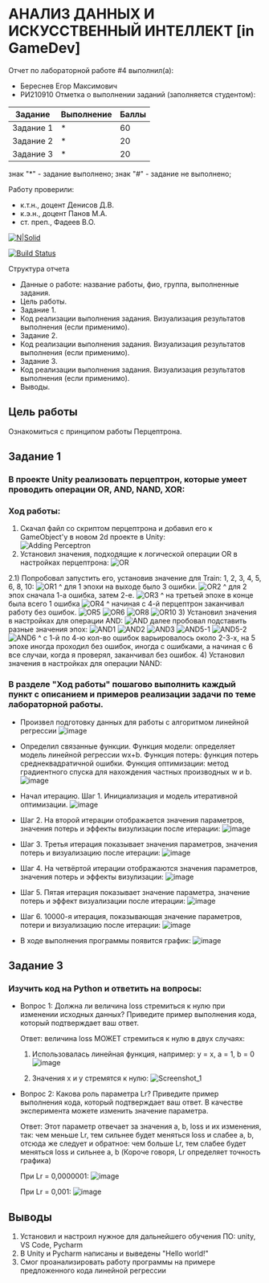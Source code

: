 # АНАЛИЗ ДАННЫХ И ИСКУССТВЕННЫЙ ИНТЕЛЛЕКТ [in GameDev]
Отчет по лабораторной работе #4 выполнил(а):
- Береснев Егор Максимович
- РИ210910
Отметка о выполнении заданий (заполняется студентом):

| Задание | Выполнение | Баллы |
| ------ | ------ | ------ |
| Задание 1 | * | 60 |
| Задание 2 | * | 20 |
| Задание 3 | * | 20 |

знак "*" - задание выполнено; знак "#" - задание не выполнено;

Работу проверили:
- к.т.н., доцент Денисов Д.В.
- к.э.н., доцент Панов М.А.
- ст. преп., Фадеев В.О.

[![N|Solid](https://cldup.com/dTxpPi9lDf.thumb.png)](https://nodesource.com/products/nsolid)

[![Build Status](https://travis-ci.org/joemccann/dillinger.svg?branch=master)](https://travis-ci.org/joemccann/dillinger)

Структура отчета

- Данные о работе: название работы, фио, группа, выполненные задания.
- Цель работы.
- Задание 1.
- Код реализации выполнения задания. Визуализация результатов выполнения (если применимо).
- Задание 2.
- Код реализации выполнения задания. Визуализация результатов выполнения (если применимо).
- Задание 3.
- Код реализации выполнения задания. Визуализация результатов выполнения (если применимо).
- Выводы.

## Цель работы
Ознакомиться с принципом работы Перцептрона.

## Задание 1
### В проекте Unity реализовать перцептрон, которые умеет проводить операции OR, AND, NAND, XOR:
   ### Ход работы:
   1) Скачал файл со скриптом перцептрона и добавил его к GameObject'у в новом 2d проекте в Unity:   
![Adding Perceptron](https://user-images.githubusercontent.com/113898917/204292176-f64ca585-04f5-4d2d-a00f-4dcab58c2e53.png)
   2) Установил значения, подходящие к логической операции OR в настройках перцептрона: 
![OR](https://user-images.githubusercontent.com/113898917/204292304-6faeda14-947e-4459-b102-cb32b688ac08.png)
      
   2.1) Попробовал запустить его, установив значение для Train: 1, 2, 3, 4, 5, 6, 8, 10:
![OR1](https://user-images.githubusercontent.com/113898917/204292796-52ba9f6c-c31b-4975-8d47-d5d185232b35.png)
 ^ для 1 эпохи на выходе было 3 ошибки.
![OR2](https://user-images.githubusercontent.com/113898917/204292900-362d32e1-fd31-44bf-bc48-176335f35191.png)
^ для 2 эпох сначала 1-а ошибка, затем 2-е.
![OR3](https://user-images.githubusercontent.com/113898917/204293060-5dbf0f9c-3519-4c9c-b401-60d6f68cc3e1.png)
^ на третьей эпохе в конце была всего 1 ошибка
![OR4](https://user-images.githubusercontent.com/113898917/204293162-9fdea835-776b-43a2-9957-e84ce89bad71.png)
^ начиная с 4-й перцептрон заканчивал работу без ошибок.
![OR5](https://user-images.githubusercontent.com/113898917/204293250-0d0a9f3e-22db-48fe-8717-b3394230ccb1.png)
![OR6](https://user-images.githubusercontent.com/113898917/204293255-64dc411c-c403-4dfb-b02a-9c2a3039d03c.png)
![OR8](https://user-images.githubusercontent.com/113898917/204293266-c7a7710c-e9ec-4c5a-9deb-452a806852d4.png)
![OR10](https://user-images.githubusercontent.com/113898917/204293273-ee2f2705-d4f5-4e59-9dc7-5beb01180f84.png)
   3) Установил значения в настройках для операции AND:
 ![AND](https://user-images.githubusercontent.com/113898917/204297566-e328c47c-1422-48d8-89c5-649be9e2770e.png)
   далее пробовал подставить разные значения эпох:
  ![AND1](https://user-images.githubusercontent.com/113898917/204297663-5d22fad4-0c22-4bcf-acf6-f7948a9c7cdc.png)
![AND2](https://user-images.githubusercontent.com/113898917/204297685-b696b1a5-cf27-440a-8c20-04e1ebf4bd89.png)
![AND3](https://user-images.githubusercontent.com/113898917/204297692-0cdb566d-e603-428f-ac61-67e2dc58d67f.png)
![AND5-1](https://user-images.githubusercontent.com/113898917/204297714-8e146c34-abff-443f-985d-44afe838adac.png)
![AND5-2](https://user-images.githubusercontent.com/113898917/204297734-e84f33ea-ab79-4df4-bbaf-a615f557bcdf.png)
![AND6](https://user-images.githubusercontent.com/113898917/204297738-c5f89aeb-0463-4ff8-b2ca-1589d017ac32.png)
^ с 1-й по 4-ю кол-во ошибок варьировалось около 2-3-х, на 5 эпохе иногда проходил без ошибок, иногда с ошибками, а начиная с 6 все случаи, когда я проверял, заканчивал без ошибок.
   4) Установил значения в настройках для операции NAND:
### В разделе "Ход работы" пошагово выполнить каждый пункт с описанием и примеров реализации задачи по теме лабораторной работы.
- Произвел подготовку данных для работы с алгоритмом линейной регрессии
![image](https://user-images.githubusercontent.com/113898917/192098163-453fc43c-ea8e-44df-9c07-747142dd7134.png)

- Определил связанные функции. Функция модели: определяет модель линейной регрессии wx+b. Функция потерь: функция потерь среднеквадратичной ошибки. Функция оптимизации: метод градиентного спуска для нахождения частных производных w и b.
![image](https://user-images.githubusercontent.com/113898917/192098707-014e7ed4-9f05-4e8c-bd07-25e133123a87.png)

- Начал итерацию. Шаг 1. Инициализация и модель итеративной оптимизации.
![image](https://user-images.githubusercontent.com/113898917/192098926-31e0f4e5-c0ce-43b7-9801-3f7702c4302f.png)

- Шаг 2. На второй итерации отображается значения параметров, значения потерь и эффекты визулизации после итерации:
![image](https://user-images.githubusercontent.com/113898917/192099014-29fe0944-5259-4c11-b03d-b1a9863ffd2b.png)

- Шаг 3. Третья итерация показывает значения параметров, значения потерь и визуализацию после итерации:
![image](https://user-images.githubusercontent.com/113898917/192099072-fe013bf9-8859-4e6e-a5a0-6e65388b02e6.png)

- Шаг 4. На четвёртой итерации отображаются значения параметров, значения потерь и эффекты визулизации:
![image](https://user-images.githubusercontent.com/113898917/192099123-7182ba5a-dd8c-4c85-b42a-e7842f32e3f6.png)

- Шаг 5. Пятая итерация показывает значение параметра, значение потерь и эффект визуализации после итерации:
![image](https://user-images.githubusercontent.com/113898917/192099132-436bfc1d-6cf0-41b4-8bab-41920348afb8.png)

- Шаг 6. 10000-я итерация, показывающая значение параметров, потери и визуализацию после итерации:
![image](https://user-images.githubusercontent.com/113898917/192099146-1bc35228-8648-432e-ae0c-aa69f19ac676.png)

- В ходе выполнения программы появится график:
![image](https://user-images.githubusercontent.com/113898917/192099932-4abd5aef-130d-4f0f-b1da-7c8e50e748a5.png)


## Задание 3
### Изучить код на Python и ответить на вопросы:
   
   
  - Вопрос 1: Должна ли величина loss стремиться к нулю при изменении исходных данных? Приведите пример выполнения кода, который подтверждает ваш ответ.
    
    Ответ: величина loss МОЖЕТ стремиться к нулю в двух случаях:
    
    1. Использовалась линейная функция, например: y = x, a = 1, b = 0
    ![image](https://user-images.githubusercontent.com/113898917/192100217-e0a10901-91c1-48ba-91fa-d3233c72b057.png)
    
    2. Значения x и y стремятся к нулю:
    ![Screenshot_1](https://user-images.githubusercontent.com/113898917/192100473-8d1115b6-0194-4643-bfb8-1c51811db34a.png)
  - Вопрос 2: Какова роль параметра Lr? Приведите пример выполнения кода, который подтверждает ваш ответ. В качестве эксперимента можете изменить значение параметра.
    
    Ответ: Этот параметр отвечает за значения a, b, loss и их изменения, так: чем меньше Lr, тем сильнее будет меняться loss и слабее a, b, отсюда же следует и обратное: чем больше Lr, тем слабее будет меняться loss и сильнее a, b (Короче говоря, Lr определяет точность графика)
    
    При Lr = 0,0000001:
    ![image](https://user-images.githubusercontent.com/113898917/192100719-05da1684-1f05-4054-a9c8-67637b0e1e4b.png)
    
    При Lr = 0,001:
    ![image](https://user-images.githubusercontent.com/113898917/192100735-19d6a8aa-92f9-495b-a957-b02acfaad4c2.png)

## Выводы
   1. Установил и настроил нужное для дальнейшего обучения ПО: unity, VS Code, Pycharm
   2. В Unity и Pycharm написаны и выведены "Hello world!"
   3. Смог проанализировать работу программы на примере предложенного кода линейной регрессии
